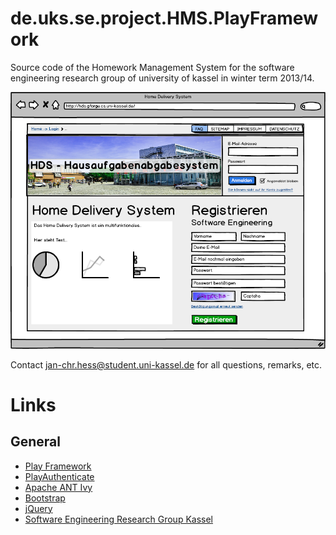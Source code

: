 # de.uks.se.project.HMS.PlayFramework

Source code of the Homework Management System for the software engineering research group of university of kassel in winter term 2013/14.

![Alt text](https://github.com/hessjc/de.uks.se.project.HMS.PlayFramework/blob/master/hms.png)

Contact [jan-chr.hess@student.uni-kassel.de](mailto:jan-chr.hess@student.uni-kassel.de) for all questions, remarks, etc.

# Links

## General

- [Play Framework](https://www.playframework.com/)
- [PlayAuthenticate](https://github.com/joscha/play-authenticate)
- [Apache ANT Ivy](http://ant.apache.org/ivy/)
- [Bootstrap](http://getbootstrap.com/)
- [jQuery](https://jquery.com/)
- [Software Engineering Research Group Kassel](https://seblog.cs.uni-kassel.de/)




